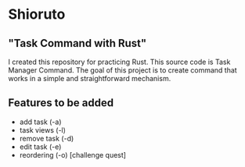 # Shioruto
## "Task Command with Rust"
I created this repository for practicing Rust.
This source code is Task Manager Command.
The goal of this project is to create command
that works in a simple and straightforward mechanism.

## Features to be added
- add task (-a)
- task views (-l)
- remove task (-d)
- edit task (-e)
- reordering (-o) [challenge quest]
